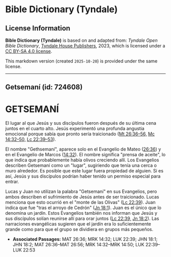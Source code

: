 # Bible Dictionary (Tyndale)

## License Information

**Bible Dictionary (Tyndale)** is based on and adapted from: _Tyndale Open Bible Dictionary_, [Tyndale House Publishers](https://tyndaleopenresources.com/), 2023, which is licensed under a [CC BY-SA 4.0 license](https://creativecommons.org/licenses/by-sa/4.0/legalcode.en).

This markdown version (created `2025-10-20`) is provided under the same license.



--------------------------------

## Getsemaní (id: 724608)

GETSEMANÍ
=========

El lugar al que Jesús y sus discípulos fueron después de su última cena juntos en el cuarto alto. Jesús experimentó una profunda angustia emocional porque sabía que pronto sería traicionado ([Mt 26:36–56,](https://ref.ly/Matt26:36-Matt26:56) [Mc 14:32–50,](https://ref.ly/Mark14:32-Mark14:50) [Lc 22:39–53](https://ref.ly/Luke22:39-Luke22:53)).

El nombre "Gethsemaní", aparece solo en el Evangelio de Mateo ([26:36](https://ref.ly/Matt26:36)) y en el Evangelio de Marcos ([14:32](https://ref.ly/Mark14:32)). El nombre significa "prensa de aceite", lo que indica que probablemente había olivos creciendo allí. Los Evangelios describen Getsemaní como un "lugar", sugiriendo que tenía una cerca o muro alrededor. Es posible que este lugar fuera propiedad de alguien. Si es así, Jesús y sus discípulos podrían haber tenido un permiso especial para entrar.

Lucas y Juan no utilizan la palabra "Getsemaní" en sus Evangelios, pero ambos describen el sufrimiento de Jesús antes de ser traicionado. Lucas menciona que esto ocurrió en el "monte de las Olivas" ([Lc 22:39](https://ref.ly/Luke22:39)). Juan indica que fue "tras el arroyo de Cedrón" ([Jn 18:1](https://ref.ly/John18:1)). Juan es el único que lo denomina un jardín. Estos Evangelios también nos informan que Jesús y sus discípulos solían reunirse allí para orar juntos ([Lc 22:39,](https://ref.ly/Luke22:39) [Jn 18:2](https://ref.ly/John18:2)). Las narraciones evangélicas sugieren que el jardín era lo suficientemente grande como para que el grupo se dividiera en grupos más pequeños.

* **Associated Passages:** MAT 26:36; MRK 14:32; LUK 22:39; JHN 18:1; JHN 18:2; MAT 26:36–MAT 26:56; MRK 14:32–MRK 14:50; LUK 22:39–LUK 22:53

